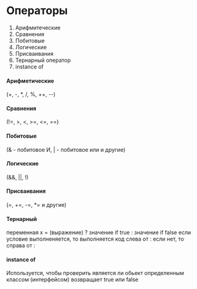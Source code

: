 # Операторы
1. Арифмитеческие
2. Сравнения
3. Побитовые
4. Логические
5. Присваивания
6. Тернарный оператор
7. instance of

#### Арифметические
(+, -, *, /, %, ++, --)

#### Сравнения
(!=, >, <, >=, <=, ==)

#### Побитовые
(& - побитовое И, | -  побитовое или и другие)

#### Логические
(&&, ||, !)

#### Присваивания
(=, +=, -=, *= и другие)

#### Тернарный
переменная x = (выражение) ? значение if true : значение if false
если условие выполненяется, то выполняется код слева от : если нет, то справа от :

#### instance of
Используется, чтобы проверить является ли обьект определенным классом (интерфейсом) возвращает true или false